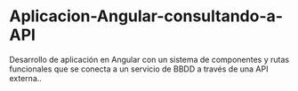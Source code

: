 # Aplicacion-Angular-consultando-a-API
Desarrollo de aplicación en Angular con un sistema de componentes y rutas funcionales que se conecta a un servicio de BBDD a través de una API externa.. 
